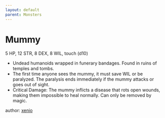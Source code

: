 ```yaml
---
layout: default
parent: Monsters
---
```

# Mummy
5 HP, 12 STR, 8 DEX, 8 WIL, touch (d10)
- Undead humanoids wrapped in funerary bandages. Found in ruins of temples and tombs.
- The first time anyone sees the mummy, it must save WIL or be paralyzed. The paralysis ends immediately if the mummy attacks or goes out of sight. 
- Critical Damage: The mummy inflicts a disease that rots open wounds, making them impossible to heal normally. Can only be removed by magic.

author: [xenio](https://xenioinabottle.blogspot.com)
